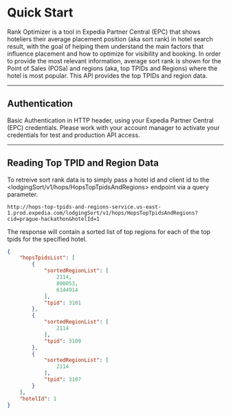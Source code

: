 # Quick Start

Rank Optimizer is a tool in Expedia Partner Central (EPC) that shows hoteliers their average placement position (aka sort rank) in hotel search result, with the goal of helping them understand the main factors that influence placement and how to optimize for visibility and booking. In order to provide the most relevant information, average sort rank is shown for the Point of Sales (POSa) and regions (aka, top TPIDs and Regions) where the hotel is most popular. This API provides the top TPIDs and region data.

----

## Authentication
Basic Authentication in HTTP header, using your Expedia Partner Central (EPC) credentials.  Please work with your account manager to activate your credentials for test and production API access.

----

## Reading Top TPID and Region Data

To retreive sort rank data is to simply pass a hotel id and client id to the <lodgingSort/v1/hops/HopsTopTpidsAndRegions> endpoint via a query parameter.  

```
http://hops-top-tpids-and-regions-service.us-east-1.prod.expedia.com/lodgingSort/v1/hops/HopsTopTpidsAndRegions?cid=prague-hackathon&hotelId=1
```

The response will contain a sorted list of top regions for each of the top tpids for the specified hotel. 

```JSON
{
    "hopsTpidsList": [
        {
            "sortedRegionList": [
                2114,
                800053,
                6144914
            ],
            "tpid": 3101
        },
        {
            "sortedRegionList": [
                2114
            ],
            "tpid": 3109
        },
        {
            "sortedRegionList": [
                2114
            ],
            "tpid": 3107
        }
    ],
    "hotelId": 1
}
```